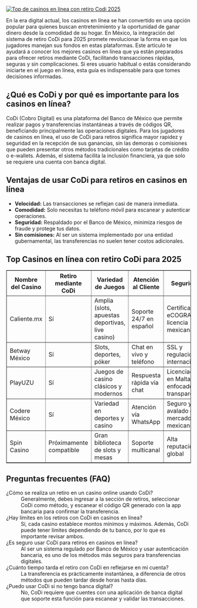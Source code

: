 [![Top de casinos en línea con retiro Codi 2025](https://123-caf.pages.dev/gitsignup.png)](https://vrmoo.ru/Bt82HjjY)

<p>En la era digital actual, los casinos en línea se han convertido en una opción popular para quienes buscan entretenimiento y la oportunidad de ganar dinero desde la comodidad de su hogar. En México, la integración del sistema de retiro CoDi para 2025 promete revolucionar la forma en que los jugadores manejan sus fondos en estas plataformas. Este artículo te ayudará a conocer los mejores casinos en línea que ya están preparados para ofrecer retiros mediante CoDi, facilitando transacciones rápidas, seguras y sin complicaciones. Si eres usuario habitual o estás considerando iniciarte en el juego en línea, esta guía es indispensable para que tomes decisiones informadas.</p>  <h2>¿Qué es CoDi y por qué es importante para los casinos en línea?</h2> <p>CoDi (Cobro Digital) es una plataforma del Banco de México que permite realizar pagos y transferencias instantáneas a través de códigos QR, beneficiando principalmente las operaciones digitales. Para los jugadores de casinos en línea, el uso de CoDi para retiros significa mayor rapidez y seguridad en la recepción de sus ganancias, sin las demoras o comisiones que pueden presentar otros métodos tradicionales como tarjetas de crédito o e-wallets. Además, el sistema facilita la inclusión financiera, ya que solo se requiere una cuenta con banca digital.</p>  <h2>Ventajas de usar CoDi para retiros en casinos en línea</h2> <ul> <li><strong>Velocidad:</strong> Las transacciones se reflejan casi de manera inmediata.</li> <li><strong>Comodidad:</strong> Solo necesitas tu teléfono móvil para escanear y autenticar operaciones.</li> <li><strong>Seguridad:</strong> Respaldado por el Banco de México, minimiza riesgos de fraude y protege tus datos.</li> <li><strong>Sin comisiones:</strong> Al ser un sistema implementado por una entidad gubernamental, las transferencias no suelen tener costos adicionales.</li> </ul>  <h2>Top Casinos en línea con retiro CoDi para 2025</h2> <table border="1" cellpadding="8" cellspacing="0"> <thead> <tr> <th>Nombre del Casino</th> <th>Retiro mediante CoDi</th> <th>Variedad de Juegos</th> <th>Atención al Cliente</th> <th>Seguridad</th> </tr> </thead> <tbody> <tr> <td>Caliente.mx</td> <td>Sí</td> <td>Amplia (slots, apuestas deportivas, live casino)</td> <td>Soporte 24/7 en español</td> <td>Certificado eCOGRA y licencia mexicana</td> </tr> <tr> <td>Betway México</td> <td>Sí</td> <td>Slots, deportes, póker</td> <td>Chat en vivo y teléfono</td> <td>SSL y regulación internacional</td> </tr> <tr> <td>PlayUZU</td> <td>Sí</td> <td>Juegos de casino clásicos y modernos</td> <td>Respuesta rápida vía chat</td> <td>Licenciado en Malta, enfocado en transparencia</td> </tr> <tr> <td>Codere México</td> <td>Sí</td> <td>Variedad en deportes y casino</td> <td>Atención vía WhatsApp</td> <td>Seguro y avalado en el mercado mexicano</td> </tr> <tr> <td>Spin Casino</td> <td>Próximamente compatible</td> <td>Gran biblioteca de slots y mesas</td> <td>Soporte multicanal</td> <td>Alta reputación global</td> </tr> </tbody> </table>  <h2>Preguntas frecuentes (FAQ)</h2> <dl> <dt>¿Cómo se realiza un retiro en un casino online usando CoDi?</dt> <dd>Generalmente, debes ingresar a la sección de retiros, seleccionar CoDi como método, y escanear el código QR generado con la app bancaria para confirmar la transferencia.</dd>  <dt>¿Hay límites en los retiros con CoDi en casinos en línea?</dt> <dd>Sí, cada casino establece montos mínimos y máximos. Además, CoDi puede tener límites dependiendo de tu banco, por lo que es importante revisar ambos.</dd>  <dt>¿Es seguro usar CoDi para retiros en casinos en línea?</dt> <dd>Al ser un sistema regulado por Banco de México y usar autenticación bancaria, es uno de los métodos más seguros para transferencias digitales.</dd>  <dt>¿Cuánto tiempo tarda el retiro con CoDi en reflejarse en mi cuenta?</dt> <dd>La transferencia es prácticamente instantánea, a diferencia de otros métodos que pueden tardar desde horas hasta días.</dd>  <dt>¿Puedo usar CoDi si no tengo banca digital?</dt> <dd>No, CoDi requiere que cuentes con una aplicación de banca digital que soporte esta función para escanear y validar las transacciones.</dd> </dl>